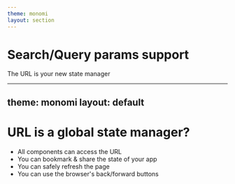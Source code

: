 ```yaml
---
theme: monomi
layout: section
---
```


# Search/Query params support

The URL is your new state manager

---
theme: monomi
layout: default
---

# URL is a global state manager?

- All components can access the URL
- You can bookmark & share the state of your app
- You can safely refresh the page
- You can use the browser's back/forward buttons